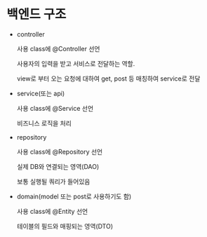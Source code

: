 # 백엔드 구조

- controller
    
    사용 class에 @Controller 선언
    
    사용자의 입력을 받고 서비스로 전달하는 역할. 
    
    view로 부터 오는 요청에 대하여 get, post 등 매칭하여 service로 전달
    

- service(또는 api)
    
    사용 class에 @Service 선언
    
    비즈니스 로직을 처리
    

- repository
    
    사용 class에 @Repository 선언
    
    실제 DB와 연결되는 영역(DAO)
    
    보통 실행될 쿼리가 들어있음
    

- domain(model 또는 post로 사용하기도 함)
    
    사용 class에 @Entity 선언
    
    테이블의 필드와 매핑되는 영역(DTO)